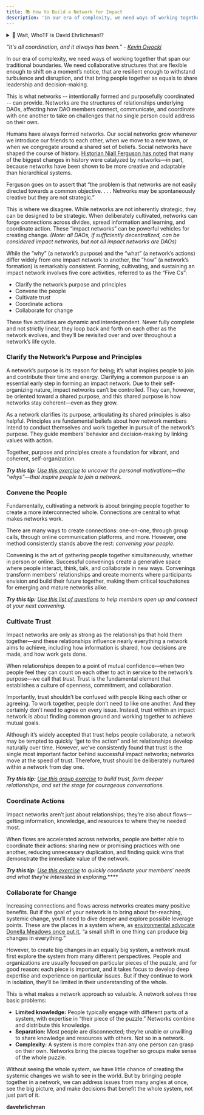 ```yaml
---
title: 📚 How to Build a Network for Impact
description: 'In our era of complexity, we need ways of working together that span our traditional boundaries. We need collaborative structures that are flexible enough to shift on a moment’s notice, that are resilient enough to withstand turbulence and disruption, and that bring people together as equals to share leadership and decision-making.'
---
```


<details>
<summary>🤔 Wait, WhoTF is David Ehrlichman!?</summary>
<br />

**David Ehrlichman**

Author of [Impact Networks](https://www.converge.net/book). [Catalyst of Converge](https://www.converge.net/). Thinking about the way we work together and how it can be different.

[@davehrlichman](https://twitter.com/davehrlichman)

</details>
<p></p>


*“It's all coordination, and it always has been.” - [Kevin Owocki](https://www.youtube.com/watch?v=KpXPym_m_wA&ab_channel=AmphiMonge)*

In our era of complexity, we need ways of working together that span our traditional boundaries. We need collaborative structures that are flexible enough to shift on a moment’s notice, that are resilient enough to withstand turbulence and disruption, and that bring people together as equals to share leadership and decision-making.

This is what networks -- intentionally formed and purposefully coordinated -- can provide. Networks are the structures of relationships underlying DAOs, affecting how DAO members connect, communicate, and coordinate with one another to take on challenges that no single person could address on their own.

Humans have always formed networks. Our social networks grow whenever we introduce our friends to each other, when we move to a new town, or when we congregate around a shared set of beliefs. Social networks have shaped the course of history. [Historian Niall Ferguson has noted](https://www.amazon.com/Square-Tower-Networks-Freemasons-Facebook/dp/0735222916) that many of the biggest changes in history were catalyzed by networks—in part, because networks have been shown to be more creative and adaptable than hierarchical systems.

Ferguson goes on to assert that “the problem is that networks are not easily directed towards a common objective. . . . Networks may be spontaneously creative but they are not strategic.”

This is where we disagree. While networks are not inherently strategic, they can be designed to be strategic. When deliberately cultivated, networks can forge connections across divides, spread information and learning, and coordinate action. These “impact networks” can be powerful vehicles for creating change. *(Note: all DAOs, if sufficiently decentralized, can be considered impact networks, but not all impact networks are DAOs)*

While the “why” (a network’s purpose) and the “what” (a network’s actions) differ widely from one impact network to another, the “how” (a network’s formation) is remarkably consistent. Forming, cultivating, and sustaining an impact network involves five core activities, referred to as the “Five Cs”:

- Clarify the network’s purpose and principles
- Convene the people
- Cultivate trust
- Coordinate actions
- Collaborate for change

These five activities are dynamic and interdependent. Never fully complete and not strictly linear, they loop back and forth on each other as the network evolves, and they’ll be revisited over and over throughout a network’s life cycle.

### Clarify the Network’s Purpose and Principles

A network’s purpose is its reason for being; it’s what inspires people to join and contribute their time and energy. Clarifying a common purpose is an essential early step in forming an impact network. Due to their self-organizing nature, impact networks can’t be controlled. They can, however, be oriented toward a shared purpose, and this shared purpose is how networks stay coherent—even as they grow.

As a network clarifies its purpose, articulating its shared principles is also helpful. Principles are fundamental beliefs about how network members intend to conduct themselves and work together in pursuit of the network’s purpose. They guide members’ behavior and decision-making by linking values with action.

Together, purpose and principles create a foundation for vibrant, and coherent, self-organization.

***Try this tip:** [Use this exercise](https://nam11.safelinks.protection.outlook.com/?url=https%3A%2F%2Fwww.converge.net%2Ftoolkit%2Fpurpose-stands&data=04%7C01%7Ccjprince%40chiefexecutive.net%7Cd9b0568e817745cebed108d9aeb736ee%7C4d7955266df24a9788152c421914e263%7C0%7C0%7C637732924217955735%7CUnknown%7CTWFpbGZsb3d8eyJWIjoiMC4wLjAwMDAiLCJQIjoiV2luMzIiLCJBTiI6Ik1haWwiLCJXVCI6Mn0%3D%7C3000&sdata=%2B6A%2B%2F%2BLMn4SyH2htlSMSNdG0f2jh%2FdOnpOQ%2FuJ05CqA%3D&reserved=0) to uncover the personal motivations—the “whys”—that inspire people to join a network.*

### Convene the People

Fundamentally, cultivating a network is about bringing people together to create a more interconnected whole. Connections are central to what makes networks work.

There are many ways to create connections: one-on-one, through group calls, through online communication platforms, and more. However, one method consistently stands above the rest: *convening your people*.

Convening is the art of gathering people together simultaneously, whether in person or online. Successful convenings create a generative space where people interact, think, talk, and collaborate in new ways. Convenings transform members’ relationships and create moments where participants envision and build their future together, making them critical touchstones for emerging and mature networks alike.

***Try this tip:** [Use this list of questions](https://nam11.safelinks.protection.outlook.com/?url=https%3A%2F%2Fwww.converge.net%2Ftoolkit%2Fframing-questions&data=04%7C01%7Ccjprince%40chiefexecutive.net%7Cd9b0568e817745cebed108d9aeb736ee%7C4d7955266df24a9788152c421914e263%7C0%7C0%7C637732924217965690%7CUnknown%7CTWFpbGZsb3d8eyJWIjoiMC4wLjAwMDAiLCJQIjoiV2luMzIiLCJBTiI6Ik1haWwiLCJXVCI6Mn0%3D%7C3000&sdata=w0pG5z7R4bBi1zFeUNFZilUTLDxUgFHDLLV%2Be3M0suM%3D&reserved=0) to help members open up and connect at your next convening.*

### Cultivate Trust

Impact networks are only as strong as the relationships that hold them together—and these relationships influence nearly everything a network aims to achieve, including how information is shared, how decisions are made, and how work gets done.

When relationships deepen to a point of mutual confidence—when two people feel they can count on each other to act in service to the network’s purpose—we call that *trust*. Trust is the fundamental element that establishes a culture of openness, commitment, and collaboration.

Importantly, trust shouldn’t be confused with people liking each other or agreeing. To work together, people don’t need to like one another. And they certainly don’t need to agree on every issue. Instead, trust within an impact network is about finding common ground and working together to achieve mutual goals.

Although it’s widely accepted that trust helps people collaborate, a network may be tempted to quickly “get to the action” and let relationships develop naturally over time. However, we’ve consistently found that trust is the single most important factor behind successful impact networks; networks move at the speed of trust. Therefore, trust should be deliberately nurtured within a network from day one.

***Try this tip:** [Use this group exercise](https://nam11.safelinks.protection.outlook.com/?url=https%3A%2F%2Fwww.converge.net%2Ftoolkit%2Ftrue-stories&data=04%7C01%7Ccjprince%40chiefexecutive.net%7Cd9b0568e817745cebed108d9aeb736ee%7C4d7955266df24a9788152c421914e263%7C0%7C0%7C637732924217965690%7CUnknown%7CTWFpbGZsb3d8eyJWIjoiMC4wLjAwMDAiLCJQIjoiV2luMzIiLCJBTiI6Ik1haWwiLCJXVCI6Mn0%3D%7C3000&sdata=rmS3QsCMHTszN9Up40OWTIJ6W1DumVxYQfWi0RiH%2FC4%3D&reserved=0) to build trust, form deeper relationships, and set the stage for courageous conversations.*

### Coordinate Actions

Impact networks aren’t just about relationships; they’re also about flows—getting information, knowledge, and resources to where they’re needed most.

When flows are accelerated across networks, people are better able to coordinate their actions: sharing new or promising practices with one another, reducing unnecessary duplication, and finding quick wins that demonstrate the immediate value of the network.

***Try this tip:** [Use this exercise](https://nam11.safelinks.protection.outlook.com/?url=https%3A%2F%2Fwww.converge.net%2Ftoolkit%2Frapid-coordination&data=04%7C01%7Ccjprince%40chiefexecutive.net%7Cd9b0568e817745cebed108d9aeb736ee%7C4d7955266df24a9788152c421914e263%7C0%7C0%7C637732924217975641%7CUnknown%7CTWFpbGZsb3d8eyJWIjoiMC4wLjAwMDAiLCJQIjoiV2luMzIiLCJBTiI6Ik1haWwiLCJXVCI6Mn0%3D%7C3000&sdata=cIWOiMixvZ2vdmSSS%2B05vN9Wvp9uMn5B2awvOvj50Bs%3D&reserved=0) to quickly coordinate your members’ needs and what they’re interested in exploring.*****

### Collaborate for Change

Increasing connections and flows across networks creates many positive benefits. But if the goal of your network is to bring about far-reaching, systemic change, you’ll need to dive deeper and explore possible leverage points. These are the places in a system where, as [environmental advocate Donella Meadows once put it](https://nam11.safelinks.protection.outlook.com/?url=https%3A%2F%2Fdonellameadows.org%2Farchives%2Fleverage-points-places-to-intervene-in-a-system%2F&data=04%7C01%7Ccjprince%40chiefexecutive.net%7Cd9b0568e817745cebed108d9aeb736ee%7C4d7955266df24a9788152c421914e263%7C0%7C0%7C637732924217975641%7CUnknown%7CTWFpbGZsb3d8eyJWIjoiMC4wLjAwMDAiLCJQIjoiV2luMzIiLCJBTiI6Ik1haWwiLCJXVCI6Mn0%3D%7C3000&sdata=zgoaiMwuZZhBxpoVD0lpv1%2FPLIyq%2BnwR4yjcx6HP%2Fn4%3D&reserved=0), “a small shift in one thing can produce big changes in everything.”

However, to create big changes in an equally big system, a network must first explore the system from many different perspectives. People and organizations are usually focused on particular pieces of the puzzle, and for good reason: each piece is important, and it takes focus to develop deep expertise and experience on particular issues. But if they continue to work in isolation, they’ll be limited in their understanding of the whole.

This is what makes a network approach so valuable. A network solves three basic problems:

- **Limited knowledge:** People typically engage with different parts of a system, with expertise in “their piece of the puzzle.” Networks combine and distribute this knowledge.
- **Separation:** Most people are disconnected; they’re unable or unwilling to share knowledge and resources with others. Not so in a network.
- **Complexity:** A system is more complex than any one person can grasp on their own. Networks bring the pieces together so groups make sense of the whole puzzle.

Without seeing the whole system, we have little chance of creating the systemic changes we wish to see in the world. But by bringing people together in a network, we can address issues from many angles at once, see the big picture, and make decisions that benefit the whole system, not just part of it.


**davehrlichman**